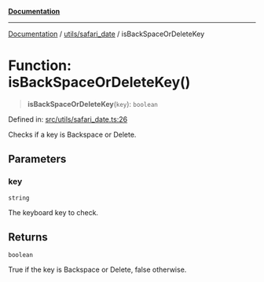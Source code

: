 [**Documentation**](../../../README.md)

***

[Documentation](../../../README.md) / [utils/safari\_date](../README.md) / isBackSpaceOrDeleteKey

# Function: isBackSpaceOrDeleteKey()

> **isBackSpaceOrDeleteKey**(`key`): `boolean`

Defined in: [src/utils/safari\_date.ts:26](https://github.com/joeng03/RepoSense/blob/3f722058ea4a4c6de9dfb6b764fc6baf0e159e62/frontend/src/utils/safari_date.ts#L26)

Checks if a key is Backspace or Delete.

## Parameters

### key

`string`

The keyboard key to check.

## Returns

`boolean`

True if the key is Backspace or Delete, false otherwise.
